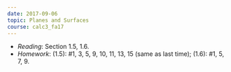 ```yaml
---
date: 2017-09-06
topic: Planes and Surfaces
course: calc3_fa17
---
```


- *Reading*: Section 1.5, 1.6.
- *Homework*: (1.5): #1, 3, 5, 9, 10, 11, 13, 15 (same as last time); (1.6): #1, 5, 7, 9.
